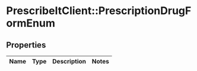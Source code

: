 # PrescribeItClient::PrescriptionDrugFormEnum

## Properties
Name | Type | Description | Notes
------------ | ------------- | ------------- | -------------

